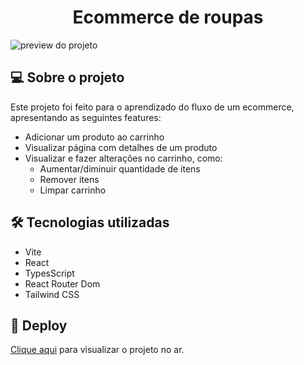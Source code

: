 <h1 align="center">Ecommerce de roupas</h1>

<img src="https://user-images.githubusercontent.com/98369541/236221194-8ec8f60c-ba95-4375-b576-a8fed03c9b07.png" alt="preview do projeto">

## 💻 Sobre o projeto

Este projeto foi feito para o aprendizado do fluxo de um ecommerce, apresentando as seguintes features:

- Adicionar um produto ao carrinho
- Visualizar página com detalhes de um produto
- Visualizar e fazer alterações no carrinho, como:
  - Aumentar/diminuir quantidade de itens
  - Remover itens
  - Limpar carrinho

## 🛠️ Tecnologias utilizadas

- Vite
- React
- TypesScript
- React Router Dom
- Tailwind CSS

## 🔗 Deploy

[Clique aqui](https://clothing-ecommerce-bay.vercel.app/) para visualizar o projeto no ar.
